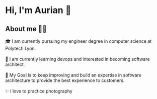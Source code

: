 # Hi, I'm Aurian 👋

## About me 👨‍💻
🎓 I am currently pursuing my engineer degree in computer science at Polytech Lyon. </br></br>
🌱 I am currently learning devops and interested in becoming software architect. </br></br>
🎯 My Goal is to keep improving and build an expertise in software architecture to provide the best experience to customers. </br></br>
✨ I love to practice photography
